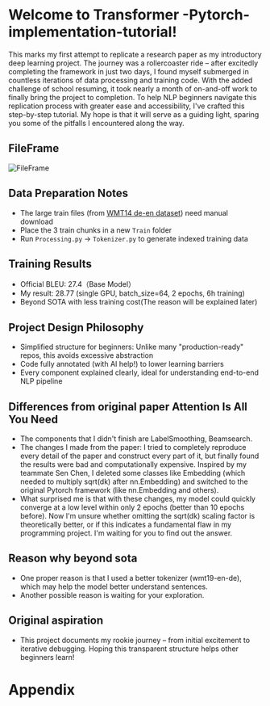 # Welcome to Transformer -Pytorch-implementation-tutorial!

This marks my first attempt to replicate a research paper as my introductory deep learning project. The journey was a rollercoaster ride – after excitedly completing the framework in just two days, I found myself submerged in countless iterations of data processing and training code. With the added challenge of school resuming, it took nearly a month of on-and-off work to finally bring the project to completion.
To help NLP beginners navigate this replication process with greater ease and accessibility, I've crafted this step-by-step tutorial. My hope is that it will serve as a guiding light, sparing you some of the pitfalls I encountered along the way.


## FileFrame
![FileFrame](https://raw.githubusercontent.com/zttt04/Transformer-Pytorch-implement/main/fig/frame.png)
## Data Preparation Notes

- The large train files (from [WMT14 de-en dataset](https://huggingface.co/datasets/wmt/wmt14/viewer/de-en)) need manual download  
- Place the 3 train chunks in a new `Train` folder  
- Run `Processing.py` → `Tokenizer.py` to generate indexed training data

## Training Results

- Official BLEU: 27.4（Base Model）  
- My result: 28.77 (single GPU, batch_size=64, 2 epochs, 6h training)
- Beyond SOTA with less training cost(The reason will be explained later)

## Project Design Philosophy

- Simplified structure for beginners: Unlike many "production-ready" repos, this avoids excessive abstraction  
- Code fully annotated (with AI help!) to lower learning barriers  
- Every component explained clearly, ideal for understanding end-to-end NLP pipeline
## Differences from original paper Attention Is All You Need

- The components that I didn't finish are LabelSmoothing, Beamsearch.
- The changes I made from the paper: I tried to completely reproduce every detail of the paper and construct every part of it, 
but finally found the results were bad and computationally expensive. Inspired by my teammate Sen Chen, I deleted some classes like Embedding (which needed to multiply sqrt(dk) after nn.Embedding) and switched to the original Pytorch framework (like nn.Embedding and others).
- What surprised me is that with these changes, my model could quickly converge at a low level within only 2 epochs (better than 10 epochs before). 
Now I'm unsure whether omitting the sqrt(dk) scaling factor is theoretically better, or if this indicates a fundamental flaw in my programming project. 
I'm waiting for you to find out the answer.
## Reason why beyond sota

- One proper reason is that I used a better tokenizer (wmt19-en-de), which may help the model better understand sentences.
- Another possible reason is waiting for your exploration.

## Original aspiration

- This project documents my rookie journey – from initial excitement to iterative debugging. Hoping this transparent structure helps other beginners learn!


# Appendix

